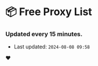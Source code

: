 # :package: Free Proxy List
### Updated every 15 minutes.

- Last updated: `2024-08-08 09:58`

:heart:
